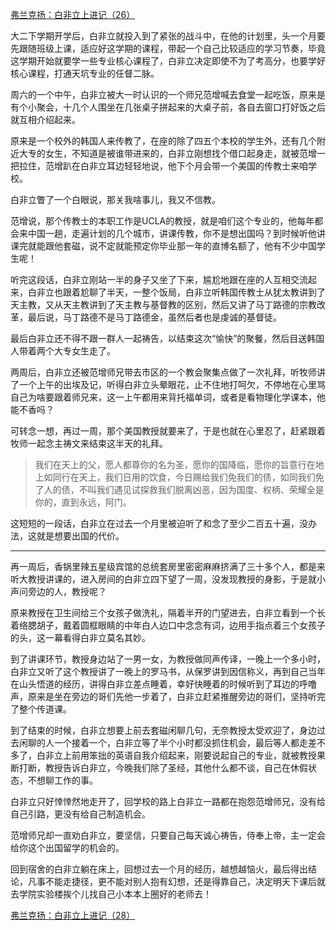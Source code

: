 <p></p><a href="https://zhuanlan.zhihu.com/p/96836473" data-draft-node="block" data-draft-type="link-card" data-image="https://pic1.zhimg.com/v2-e0fa4cf9cb01fbd2eb87caef3ca959c4_180x120.jpg" data-image-width="851" data-image-height="356" class="internal">弗兰克扬：白非立上进记（26）</a><p>大二下学期开学后，白非立就投入到了紧张的战斗中，在他的计划里，头一个月要先跟随班级上课，适应好这学期的课程，带起一个自己比较适应的学习节奏，毕竟这学期开始就要学一些专业核心课程了，白非立决定即使不为了考高分，也要学好核心课程，打通天坑专业的任督二脉。</p><p>周六的一个中午，白非立被大一时认识的一个师兄范增喊去食堂一起吃饭，原来是有个小聚会，十几个人围坐在几张桌子拼起来的大桌子前，各自去窗口打好饭之后就互相介绍起来。</p><p>原来是一个校外的韩国人来传教了，在座的除了四五个本校的学生外，还有几个附近大专的女生，不知道是被谁带进来的，白非立刚想找个借口起身走，就被范增一把拉住，范增趴在白非立耳边轻轻地说，他下个月会带一个美国的传教士来咱学校。</p><p>白非立瞥了一个白眼说，那关我啥事儿，我又不信教。</p><p>范增说，那个传教士的本职工作是UCLA的教授，就是咱们这个专业的，他每年都会来中国一趟，走遍计划的几个城市，讲课传教，你不是想出国吗？到时候听他讲课完就能跟他套磁，说不定就能预定你毕业那一年的直博名额了，他有不少中国学生呢！</p><p>听完这段话，白非立刚站一半的身子又坐了下来，尴尬地跟在座的人互相交流起来，白非立也跟着尬聊了半天，一整个饭局，白非立听韩国传教士从犹太教讲到了天主教，又从天主教讲到了天主教与基督教的区别，然后又讲了马丁路德的宗教改革，最后说，马丁路德不是马丁路德金，虽然后者也是虔诚的基督徒。</p><p>最后白非立还不得不跟一群人一起祷告，以结束这次“愉快”的聚餐，然后目送韩国人带着两个大专女生走了。</p><p>两周后，白非立还被范增师兄带去市区的一个教会聚集点做了一次礼拜，听牧师讲了一个上午的出埃及记，听得白非立头晕眼花，止不住地打呵欠，不停地在心里骂自己为啥要跟着师兄来，这一上午都用来背托福单词，或者是看物理化学课本，他能不香吗？</p><p>可转念一想，再过一周，那个美国教授就要来了，于是也就在心里忍了，赶紧跟着牧师一起念主祷文来结束这半天的礼拜。</p><blockquote>我们在天上的父，愿人都尊你的名为圣，愿你的国降临，愿你的旨意行在地上如同行在天上，我们日用的饮食，今日赐给我们免我们的债，如同我们免了人的债，不叫我们遇见试探救我们脱离凶恶，因为国度、权柄、荣耀全是你的，直到永远，阿门。</blockquote><p>这短短的一段话，白非立在过去一个月里被迫听了和念了至少二百五十遍，没办法，这就是想要出国的代价。</p><hr/><p>再一周后，香锅里辣五星级宾馆的总统套房里密密麻麻挤满了三十多个人，都是来听大教授讲课的，进入房间的白非立四下望了一周，没发现教授的身影，于是就小声问旁边的人，教授呢？</p><p>原来教授在卫生间给三个女孩子做洗礼，隔着半开的门望进去，白非立看到一个长着络腮胡子，戴着圆框眼睛的中年白人边口中念念有词，边用手指点着三个女孩子的头，这一幕看得白非立莫名其妙。</p><p>到了讲课环节，教授身边站了一男一女，为教授做同声传译，一晚上一个多小时，白非立又听了这个教授讲了一晚上的罗马书，从保罗讲到因信称义，再到自己当年在山头悟道的经历，讲得白非立差点睡着，幸好快睡着的时候听到了耳边的呼噜声，原来是坐在旁边的哥们先他一步着了，白非立赶紧推醒旁边的哥们，坚持听完了整个传道课。</p><p>到了结束的时候，白非立想要上前去套磁闲聊几句，无奈教授太受欢迎了，身边过去闲聊的人一个接着一个，白非立等了半个小时都没抓住机会，最后等人都走差不多了，白非立上前用笨拙的英语自我介绍起来，刚要说起自己的专业，就被教授果断打断，教授告诉白非立，今晚我们除了圣经，其他什么都不谈，自己在休假状态，不想聊工作的事。</p><p>白非立只好悻悻然地走开了，回学校的路上白非立一路都在抱怨范增师兄，没有给自己引路，更没有给自己制造机会。</p><p>范增师兄却一直劝白非立，要坚信，只要自己每天诚心祷告，侍奉上帝，主一定会给你这个出国留学的机会的。</p><p>回到宿舍的白非立躺在床上，回想过去一个月的经历，越想越恼火，最后得出结论，凡事不能走捷径，更不能对别人抱有幻想，还是得靠自己，决定明天下课后就去学院实验楼挨个儿找自己小本本上圈好的老师去！</p><a href="https://zhuanlan.zhihu.com/p/97038301" data-draft-node="block" data-draft-type="link-card" data-image="https://pic2.zhimg.com/v2-da752f03b98778c91d86ca8f286f95ed_180x120.jpg" data-image-width="911" data-image-height="256" class="internal">弗兰克扬：白非立上进记（28）</a><p></p>